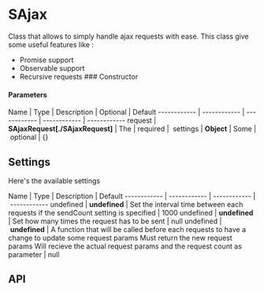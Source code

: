 # SAjax
Class that allows to simply handle ajax requests with ease.
This class give some useful features like :
- Promise support
- Observable support
- Recursive requests
### Constructor

#### Parameters

Name | Type | Description | Optional | Default
------------ | ------------ | ------------ | ------------ | ------------
request | **SAjaxRequest[./SAjaxRequest]** | The | required | 
settings | **Object** | Some | optional | {}

## Settings
Here&#x27;s the available settings

Name | Type | Description | Default
------------ | ------------ | ------------ | ------------
undefined | **undefined** | Set the interval time between each requests if the sendCount setting is specified | 1000
undefined | **undefined** | Set how many times the request has to be sent | null
undefined | **undefined** | A function that will be called before each requests to have a change to update some request params
Must return the new request params
Will recieve the actual request params and the request count as parameter | null
## API


